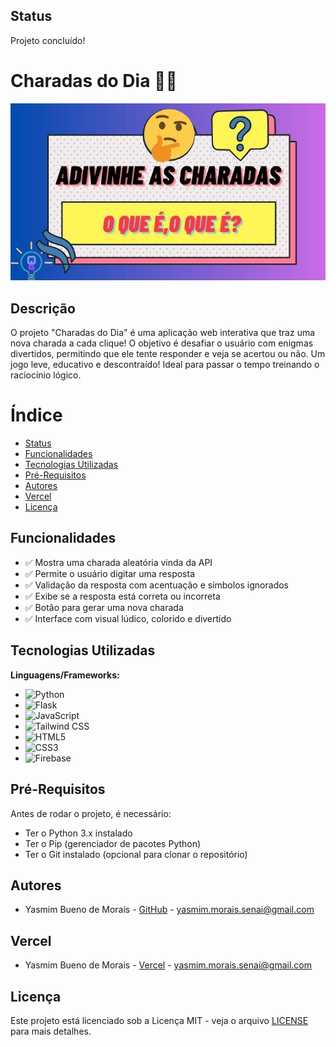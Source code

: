 ## Status  
Projeto concluído!  

# Charadas do Dia 🎉🧠  

![imagem de capa](img/capa.jpg)  

## Descrição  
O projeto "Charadas do Dia" é uma aplicação web interativa que traz uma nova charada a cada clique! O objetivo é desafiar o usuário com enigmas divertidos, permitindo que ele tente responder e veja se acertou ou não. Um jogo leve, educativo e descontraído! Ideal para passar o tempo treinando o raciocínio lógico.  

# Índice  
* [Status](#status)  
* [Funcionalidades](#funcionalidades)  
* [Tecnologias Utilizadas](#tecnologias-utilizadas)
* [Pré-Requisitos](#pré-requisitos)
* [Autores](#autores)  
* [Vercel](#vercel)  
* [Licença](#licença)  

## Funcionalidades  
- ✅ Mostra uma charada aleatória vinda da API  
- ✅ Permite o usuário digitar uma resposta  
- ✅ Validação da resposta com acentuação e símbolos ignorados  
- ✅ Exibe se a resposta está correta ou incorreta
- ✅ Botão para gerar uma nova charada  
- ✅ Interface com visual lúdico, colorido e divertido  

## Tecnologias Utilizadas  
**Linguagens/Frameworks:**  
- ![Python](https://img.shields.io/badge/Python-3776AB?style=for-the-badge&logo=python&logoColor=white)  
- ![Flask](https://img.shields.io/badge/flask-%23000.svg?style=for-the-badge&logo=flask&logoColor=white)  
- ![JavaScript](https://img.shields.io/badge/JavaScript-323330?style=for-the-badge&logo=javascript&logoColor=F7DF1E)  
- ![Tailwind CSS](https://img.shields.io/badge/Tailwind_CSS-38B2AC?style=for-the-badge&logo=tailwind-css&logoColor=white)  
- ![HTML5](https://img.shields.io/badge/HTML5-E34F26?style=for-the-badge&logo=html5&logoColor=white)  
- ![CSS3](https://img.shields.io/badge/CSS3-1572B6?style=for-the-badge&logo=css3&logoColor=white)  
- ![Firebase](https://img.shields.io/badge/Firebase-FFCA28?style=for-the-badge&logo=firebase&logoColor=white)  

## Pré-Requisitos  
Antes de rodar o projeto, é necessário:  
- Ter o Python 3.x instalado  
- Ter o Pip (gerenciador de pacotes Python)  
- Ter o Git instalado (opcional para clonar o repositório)  

## Autores
- Yasmim Bueno de Morais - [GitHub](https://github.com/YMorais/) - yasmim.morais.senai@gmail.com

## Vercel
- Yasmim Bueno de Morais - [Vercel](https://front-end-charadas.vercel.app/) - yasmim.morais.senai@gmail.com

## Licença  
Este projeto está licenciado sob a Licença MIT - veja o arquivo [LICENSE](LICENSE) para mais detalhes.
